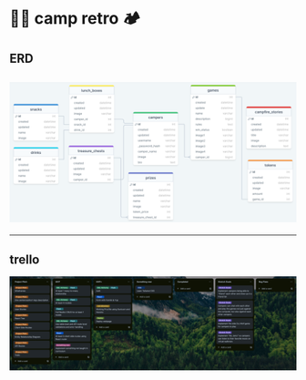 # 🌲🌖 camp retro 🏕️

## ERD

## <img src="images/ERD.png">

---

## trello

<img src="images/Trello.png">
